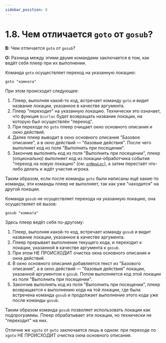 ```yaml
---
sidebar_position: 8
---
```


# 1.8. Чем отличается `goto` от `gosub`?
<!-- [:faq_01_08] -->

**В:** Чем отличается `goto` от `gosub`?

**О:**
Разница между этими двумя командами заключается в том, как ведёт себя плеер при их выполнении.

Команда `goto` осуществляет переход на указанную локацию:

```qsp
goto "комната"
```

При этом происходит следующее:
1. Плеер, выполняя какой-то код, встречает команду `goto` и видит название локации, указанное в качестве аргумента.
2. Плеер "переходит" на указанную локацию. Технически это означает, что функция `$curloc` будет возвращать название локации, на которую был осуществлён "переход".
3. При переходе по `goto` плеер очищает окно основного описания и окно действий.
4. Далее плеер выводит в окно основного описания "Базовое описание", а в окно действий — "базовые действия". После чего выполняет код из поля "Выполнить при посещении".
5. Закончив выполнять код из поля "Выполнить при посещении", плеер (опционально) выполняет код из локации-обработчика события "переход на новую локацию" (см. [`onNewLoc`](../../qsp_keywords/qsp-keyword-sys-var#onnewloc)), а затем перестаёт что-либо делать и ждёт участия игрока.

Таким образом, если после команды `goto` были написаны ещё какие-то команды, эти команды плеер не выполняет, так как уже "находится" на другой локации.

Команда `gosub` не осуществляет перехода на указанную локацию, она осуществляет её вызов:
```qsp
gosub "комната"
```
Здесь плеер ведёт себя по-другому:
1. Плеер, выполняя какой-то код, встречает команду `gosub` и видит название локации, указанное в качестве аргумента.
2. Плеер прерывает выполнение текущего кода, и переходит к локации, указанной в качестве аргумента к `gosub`.
3. При этом НЕ ПРОИСХОДИТ очистка окна основного описания и окна действий.
4. В окно основного описания добавляется текст из "Базового описания", а в окно действий — "базовые действия" локации, указанной аргументом к `gosub`. Потом выполняется код этой локации из поля "Выполнить при посещении".
5. Закончив выполнять код из поля "Выполнить при посещении", плеер возвращается к выполнению кода на той локации, где была встречена команда `gosub` и продолжает выполнение этого кода уже после команды `gosub`.

Таким образом команда `gosub` позволяет использовать локации как подпрограммы. Плеер обрабатывает эти локации, но технически не "переходит" на них.

Отличие же `xgoto` от `goto` заключается лишь в одном: при переходе по `xgoto` НЕ ПРОИСХОДИТ очистка окна основного описания.
